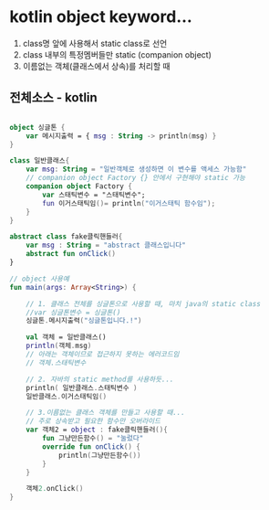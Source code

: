 # kotlin object keyword...
1. class명 앞에 사용해서 static class로 선언
2. class 내부의 특정멤버들만 static (companion object)
3. 이름없는 객체(클래스에서 상속)를 처리할 때

## 전체소스 - kotlin
~~~kotlin

object 싱글톤 {
    var 메시지출력 = { msg : String -> println(msg) }
}

class 일반클래스{
    var msg: String = "일반객체로 생성하면 이 변수를 액세스 가능함"
    // companion object Factory {} 안에서 구현해야 static 가능
    companion object Factory {
        var 스태틱변수 = "스태틱변수";
        fun 이거스태틱임()= println("이거스태틱 함수임");
    }
}

abstract class fake클릭핸들러{
    var msg : String = "abstract 클래스입니다"
    abstract fun onClick()
}

// object 사용예
fun main(args: Array<String>) {

    // 1. 클래스 전체를 싱글톤으로 사용할 때, 마치 java의 static class
    //var 싱글톤변수 = 싱글톤()
    싱글톤.메시지출력("싱글톤입니다.!")

    val 객체 = 일반클래스()
    println(객체.msg)
    // 아래는 객체이므로 접근하지 못하는 에러코드임
    // 객체.스태틱변수

    // 2. 자바의 static method를 사용하듯...
    println( 일반클래스.스태틱변수 )
    일반클래스.이거스태틱임()

    // 3.이름없는 클래스 객체를 만들고 사용할 때...
    // 주로 상속받고 필요한 함수만 오버라이드
    var 객체2 = object : fake클릭핸들러(){
        fun 그냥만든함수() = "눌렀다"
        override fun onClick() {
            println(그냥만든함수())
        }
    }

    객체2.onClick()
}

~~~

